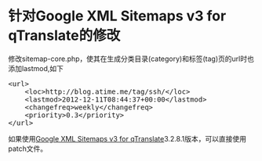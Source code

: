 [1]: http://wordpress.org/extend/plugins/google-xml-sitemaps-v3-for-qtranslate/ "Google XML Sitemaps v3 for qTranslate"

# 针对Google XML Sitemaps v3 for qTranslate的修改

修改sitemap-core.php，使其在生成分类目录(category)和标签(tag)页的url时也添加lastmod,如下
<pre>
&lt;url>
    &lt;loc>http://blog.atime.me/tag/ssh/&lt;/loc> 
    &lt;lastmod>2012-12-11T08:44:37+00:00&lt;/lastmod> 
    &lt;changefreq>weekly&lt;/changefreq> 
    &lt;priority>0.3&lt;/priority> 
&lt;/url> 
</pre>
如果使用[Google XML Sitemaps v3 for qTranslate][1]3.2.8.1版本，可以直接使用patch文件。
